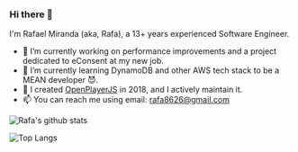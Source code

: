 ### Hi there 👋

I'm Rafael Miranda (aka, Rafa), a 13+ years experienced Software Engineer. 

- 🔭 I’m currently working on performance improvements and a project dedicated to eConsent at my new job. 
- 🌱 I’m currently learning DynamoDB and other AWS tech stack to be a MEAN developer 😈.
- 🚧 I created [OpenPlayerJS](https://github.com/openplayerjs/openplayerjs) in 2018, and I actively maintain it.
- 📫 You can reach me using email: rafa8626@gmail.com

![Rafa's github stats](https://github-readme-stats.vercel.app/api?username=rafa8626&theme=tokyonight)

![Top Langs](https://github-readme-stats.vercel.app/api/top-langs/?username=rafa8626&layout=compact&theme=tokyonight)
